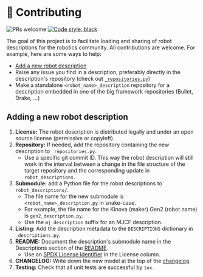 # 👷 Contributing

![PRs welcome](https://img.shields.io/badge/PRs-welcome-green.svg)
[![Code style: black](https://img.shields.io/badge/code%20style-black-000000.svg)](https://github.com/psf/black)

The goal of this project is to facilitate loading and sharing of robot descriptions for the robotics community. All contributions are welcome. For example, here are some ways to help:

- [Add a new robot description](#adding-a-new-robot-description)
- Raise any issue you find in a description, preferably directly in the description's repository (check out [`_repositories.py`](https://github.com/stephane-caron/robot_descriptions.py/blob/main/robot_descriptions/_repositories.py))
- Make a standalone `<robot_name>_description` repository for a description embedded in one of the big framework repositories (Bullet, Drake, ...)

## Adding a new robot description

1. **License:** The robot description is distributed legally and under an open source license (permissive or copyleft).
2. **Repository:** If needed, add the repository containing the new description to `_repositories.py`.
    - Use a specific git commit ID. This way the robot description will still work in the interval between a change in the file structure of the target repository and the corresponding update in `robot_descriptions`.
3. **Submodule:** add a Python file for the robot descriptions to `robot_descriptions/`.
    - The file name for the new submodule is `<robot_name>_description.py` in snake-case.
    - For example, the file name for the Kinova (maker) Gen2 (robot name) is `gen2_description.py`.
    - Use the `mj_description` suffix for an MJCF description.
4. **Listing:** Add the description metadata to the `DESCRIPTIONS` dictionary in `_descriptions.py`.
5. **README:** Document the description's submodule name in the Descriptions section of the [README](README.md).
    - Use an [SPDX License Identifier](https://spdx.org/licenses/) in the License column.
6. **CHANGELOG:** Write down the new model at the top of the [changelog](CHANGELOG.md).
7. **Testing:** Check that all unit tests are successful by `tox`.
